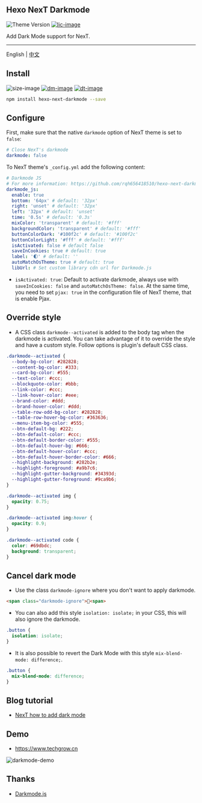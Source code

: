 ## Hexo NexT Darkmode

![Theme Version](https://img.shields.io/badge/NexT-v7.3.0+-blue?style=flat-square)
[![lic-image]](LICENSE)

Add Dark Mode support for NexT.

---

English | [中文](https://github.com/rqh656418510/hexo-next-darkmode/blob/main/README_CN.md)

## Install

![size-image]
[![dm-image]][npm-url]
[![dt-image]][npm-url]

``` bash
npm install hexo-next-darkmode --save
```

## Configure

First, make sure that the native `darkmode` option of NexT theme is set to `false`:

``` yml
# Close NexT's darkmode
darkmode: false
```

To NexT theme's `_config.yml` add the following content:

``` yml
# Darkmode JS
# For more information: https://github.com/rqh656418510/hexo-next-darkmode, https://github.com/sandoche/Darkmode.js
darkmode_js:
  enable: true
  bottom: '64px' # default: '32px'
  right: 'unset' # default: '32px'
  left: '32px' # default: 'unset'
  time: '0.5s' # default: '0.3s'
  mixColor: 'transparent' # default: '#fff'
  backgroundColor: 'transparent' # default: '#fff'
  buttonColorDark: '#100f2c' # default: '#100f2c'
  buttonColorLight: '#fff' # default: '#fff'
  isActivated: false # default false
  saveInCookies: true # default: true
  label: '🌓' # default: ''
  autoMatchOsTheme: true # default: true
  libUrl: # Set custom library cdn url for Darkmode.js
```

- `isActivated: true`: Default to activate darkmode, always use with `saveInCookies: false` and `autoMatchOsTheme: false`. At the same time, you need to set `pjax: true` in the configuration file of NexT theme, that is enable Pjax.

## Override style

- A CSS class `darkmode--activated` is added to the body tag when the darkmode is activated. You can take advantage of it to override the style and have a custom style. Follow options is plugin's default CSS class.

``` css
.darkmode--activated {
  --body-bg-color: #282828;
  --content-bg-color: #333;
  --card-bg-color: #555;
  --text-color: #ccc;
  --blockquote-color: #bbb;
  --link-color: #ccc;
  --link-hover-color: #eee;
  --brand-color: #ddd;
  --brand-hover-color: #ddd;
  --table-row-odd-bg-color: #282828;
  --table-row-hover-bg-color: #363636;
  --menu-item-bg-color: #555;
  --btn-default-bg: #222;
  --btn-default-color: #ccc;
  --btn-default-border-color: #555;
  --btn-default-hover-bg: #666;
  --btn-default-hover-color: #ccc;
  --btn-default-hover-border-color: #666;
  --highlight-background: #282b2e;
  --highlight-foreground: #a9b7c6;
  --highlight-gutter-background: #34393d;
  --highlight-gutter-foreground: #9ca9b6;
}

.darkmode--activated img {
  opacity: 0.75;
}

.darkmode--activated img:hover {
  opacity: 0.9;
}

.darkmode--activated code {
  color: #69dbdc;
  background: transparent;
}
```

## Cancel dark mode

- Use the class `darkmode-ignore` where you don't want to apply darkmode.

``` html
<span class="darkmode-ignore">😬<span>
```

- You can also add this style `isolation: isolate;` in your CSS, this will also ignore the darkmode.

``` css
.button {
  isolation: isolate;
}
```

- It is also possible to revert the Dark Mode with this style `mix-blend-mode: difference;`.

``` css
.button {
  mix-blend-mode: difference;
}
```

## Blog tutorial

- [NexT how to add dark mode](https://www.techgrow.cn/posts/abf4aee1.html)

## Demo

- https://www.techgrow.cn

![darkmode-demo](https://www.techgrow.cn/gif/2021/04/darkmode.gif)

## Thanks

- [Darkmode.js](https://github.com/sandoche/Darkmode.js)

[npm-url]: https://www.npmjs.com/package/hexo-next-darkmode
[lic-image]: https://img.shields.io/npm/l/hexo-next-darkmode?style=flat-square
[dm-image]: https://img.shields.io/npm/dm/hexo-next-darkmode?style=flat-square
[dt-image]: https://img.shields.io/npm/dt/hexo-next-darkmode?style=flat-square
[size-image]: https://img.shields.io/github/languages/code-size/rqh656418510/hexo-next-darkmode?style=flat-square